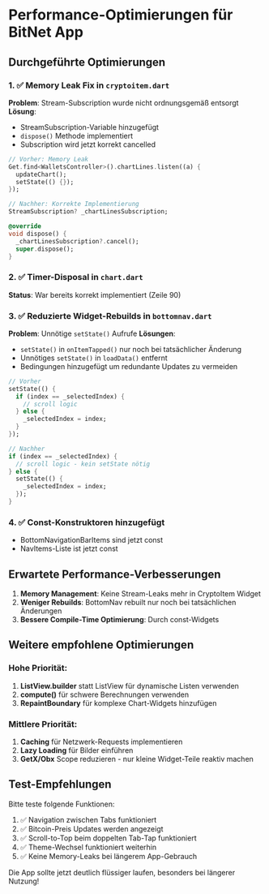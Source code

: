 # Performance-Optimierungen für BitNet App

## Durchgeführte Optimierungen

### 1. ✅ Memory Leak Fix in `cryptoitem.dart`
**Problem**: Stream-Subscription wurde nicht ordnungsgemäß entsorgt
**Lösung**: 
- StreamSubscription-Variable hinzugefügt
- `dispose()` Methode implementiert
- Subscription wird jetzt korrekt cancelled

```dart
// Vorher: Memory Leak
Get.find<WalletsController>().chartLines.listen((a) {
  updateChart();
  setState(() {});
});

// Nachher: Korrekte Implementierung
StreamSubscription? _chartLinesSubscription;

@override
void dispose() {
  _chartLinesSubscription?.cancel();
  super.dispose();
}
```

### 2. ✅ Timer-Disposal in `chart.dart` 
**Status**: War bereits korrekt implementiert (Zeile 90)

### 3. ✅ Reduzierte Widget-Rebuilds in `bottomnav.dart`
**Problem**: Unnötige `setState()` Aufrufe
**Lösungen**:
- `setState()` in `onItemTapped()` nur noch bei tatsächlicher Änderung
- Unnötiges `setState()` in `loadData()` entfernt
- Bedingungen hinzugefügt um redundante Updates zu vermeiden

```dart
// Vorher
setState(() {
  if (index == _selectedIndex) {
    // scroll logic
  } else {
    _selectedIndex = index;
  }
});

// Nachher
if (index == _selectedIndex) {
  // scroll logic - kein setState nötig
} else {
  setState(() {
    _selectedIndex = index;
  });
}
```

### 4. ✅ Const-Konstruktoren hinzugefügt
- BottomNavigationBarItems sind jetzt const
- NavItems-Liste ist jetzt const

## Erwartete Performance-Verbesserungen

1. **Memory Management**: Keine Stream-Leaks mehr in CryptoItem Widget
2. **Weniger Rebuilds**: BottomNav rebuilt nur noch bei tatsächlichen Änderungen
3. **Bessere Compile-Time Optimierung**: Durch const-Widgets

## Weitere empfohlene Optimierungen

### Hohe Priorität:
1. **ListView.builder** statt ListView für dynamische Listen verwenden
2. **compute()** für schwere Berechnungen verwenden
3. **RepaintBoundary** für komplexe Chart-Widgets hinzufügen

### Mittlere Priorität:
1. **Caching** für Netzwerk-Requests implementieren
2. **Lazy Loading** für Bilder einführen
3. **GetX/Obx** Scope reduzieren - nur kleine Widget-Teile reaktiv machen

## Test-Empfehlungen

Bitte teste folgende Funktionen:
1. ✅ Navigation zwischen Tabs funktioniert
2. ✅ Bitcoin-Preis Updates werden angezeigt
3. ✅ Scroll-to-Top beim doppelten Tab-Tap funktioniert
4. ✅ Theme-Wechsel funktioniert weiterhin
5. ✅ Keine Memory-Leaks bei längerem App-Gebrauch

Die App sollte jetzt deutlich flüssiger laufen, besonders bei längerer Nutzung!